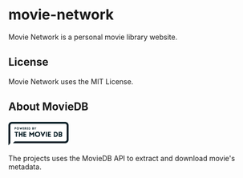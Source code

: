 # movie-network

Movie Network is a personal movie library website.


License
-------
Movie Network uses the MIT License.

About MovieDB
-------------
<img src="resources/moviedb.png" alt="moviedb" style="width: 120px;"/> 

The projects uses the MovieDB API to extract and download movie's metadata.